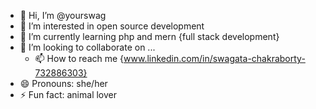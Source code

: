 - 👋 Hi, I’m @yourswag
- 👀 I’m interested in open source development
- 🌱 I’m currently learning php and mern {full stack development}
- 💞️ I’m looking to collaborate on ...
  - 📫 How to reach me {www.linkedin.com/in/swagata-chakraborty-732886303}
- 😄 Pronouns: she/her
- ⚡ Fun fact: animal lover

<!---
yourswag/yourswag is a ✨ special ✨ repository because its `README.md` (this file) appears on your GitHub profile.
You can click the Preview link to take a look at your changes.
--->
